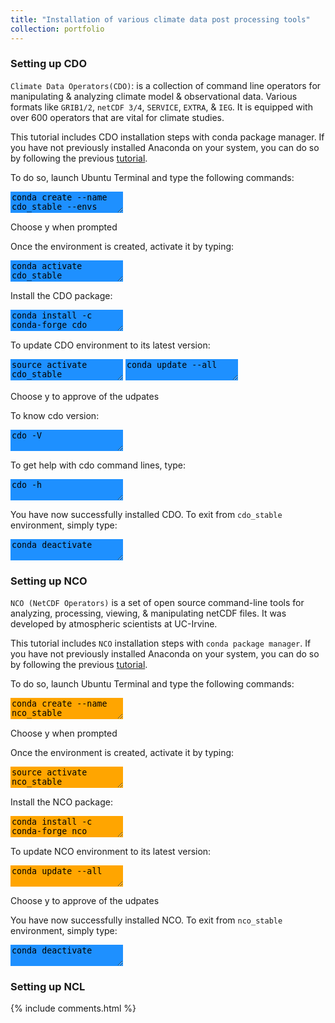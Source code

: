 ```yaml
---
title: "Installation of various climate data post processing tools"
collection: portfolio
---
```

### Setting up CDO

`Climate Data Operators(CDO)`: is a collection of command line operators for manipulating & analyzing climate model & observational data. Various formats like `GRIB1/2`, `netCDF 3/4`, `SERVICE`, `EXTRA`, & `IEG`. It is equipped with over 600 operators that are vital for climate studies. 

This tutorial includes CDO installation steps with conda package manager. If you have not previously installed Anaconda on your system, you can do so by following the previous [tutorial](https://yonsci.github.io/yon_academic//portfolio/portfolio-2/).

To do so, launch Ubuntu Terminal and type the following commands:  
<textarea style="border: none;background-color:DodgerBlue;">
conda create --name cdo_stable --envs
</textarea>  
Choose y when prompted 

Once the environment is created, activate it by typing:  
<textarea style="border: none;background-color:DodgerBlue;">
conda activate cdo_stable	
</textarea>

Install the CDO package:  
<textarea style="border: none;background-color:DodgerBlue;">
conda install -c conda-forge cdo
</textarea>

To update CDO environment to its latest version:  
<textarea style="border: none;background-color:DodgerBlue;">
source activate cdo_stable
</textarea>  
<textarea style="border: none;background-color:DodgerBlue;">
conda update --all  
</textarea>  
Choose y to approve of the udpates

To know cdo version:  
<textarea style="border: none;background-color:DodgerBlue;">
cdo -V 
</textarea>

To get help with cdo command lines, type:  
<textarea style="border: none;background-color:DodgerBlue;">
cdo -h
</textarea>

You have now successfully installed CDO. To exit from `cdo_stable` environment, simply type:  
<textarea style="border: none;background-color:DodgerBlue;">
conda deactivate
</textarea>

                                                               
### Setting up NCO
`NCO (NetCDF Operators)` is a set of open source command-line tools for analyzing, processing, viewing, & manipulating netCDF files. It was developed by atmospheric scientists at UC-Irvine.

This tutorial includes `NCO` installation steps with `conda package manager`. If you have not previously installed Anaconda on your system, you can do so by following the previous [tutorial](https://yonsci.github.io/yon_academic//portfolio/portfolio-2/).

To do so, launch Ubuntu Terminal and type the following commands:  
<textarea style="border: none;background-color:orange;">
conda create --name nco_stable	
</textarea>  

Choose y when prompted

Once the environment is created, activate it by typing:  
<textarea style="border: none;background-color:orange;">
source activate nco_stable
</textarea>

Install the NCO package:
<textarea style="border: none;background-color:orange;">
conda install -c conda-forge nco
</textarea>

To update NCO environment to its latest version:
<textarea style="border: none;background-color:orange;">
conda update --all  
</textarea>
Choose y to approve of the udpates

You have now successfully installed NCO. To exit from `nco_stable` environment, simply type:  
<textarea style="border: none;background-color:DodgerBlue;">
conda deactivate
</textarea>

### Setting up NCL

{% include comments.html %}
